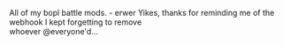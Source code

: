 All of my bopl battle mods. - erwer
Yikes, thanks for reminding me of the webhook I kept forgetting to remove  
whoever @everyone'd...  
